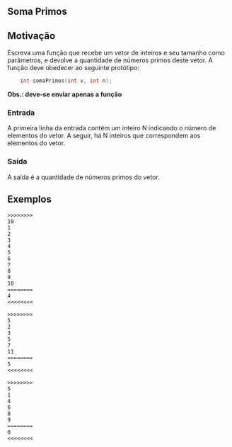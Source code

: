 ## Soma Primos

## Motivação

Escreva uma função que recebe um vetor de inteiros e seu tamanho como parâmetros, e devolve a quantidade de números primos deste vetor.
A função deve obedecer ao seguinte protótipo: 

```c
	int somaPrimos(int v, int n);
```

**Obs.: deve-se enviar apenas a função**


### Entrada
A primeira linha da entrada contém um inteiro N indicando o número de elementos do vetor. A seguir, há N inteiros que correspondem aos elementos do vetor.

### Saída
A saída é a quantidade de números primos do vetor.

## Exemplos

```
>>>>>>>>
10
1
2
3
4
5
6
7
8
9
10
========
4
<<<<<<<<

>>>>>>>>
5
2
3
5
7
11
========
5
<<<<<<<<

>>>>>>>>
5
1
4
6
8
9
========
0
<<<<<<<<
```




